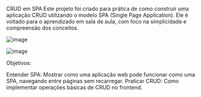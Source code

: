 
CRUD em SPA 
Este projeto foi criado para prática de como construir uma aplicação CRUD utilizando o modelo SPA (Single Page Application). Ele é voltado para o aprendizado em sala de aula, com foco na simplicidade e compreensão dos conceitos.


![image](https://github.com/user-attachments/assets/72c43f24-7542-4a03-9fd5-827025c9bcf9)

![image](https://github.com/user-attachments/assets/3e695043-e801-4732-9410-dc65d02683cf)

Objetivos:

Entender SPA: Mostrar como uma aplicação web pode funcionar como uma SPA, navegando entre páginas sem recarregar.
Praticar CRUD: Como implementar operações básicas de CRUD no frontend.

